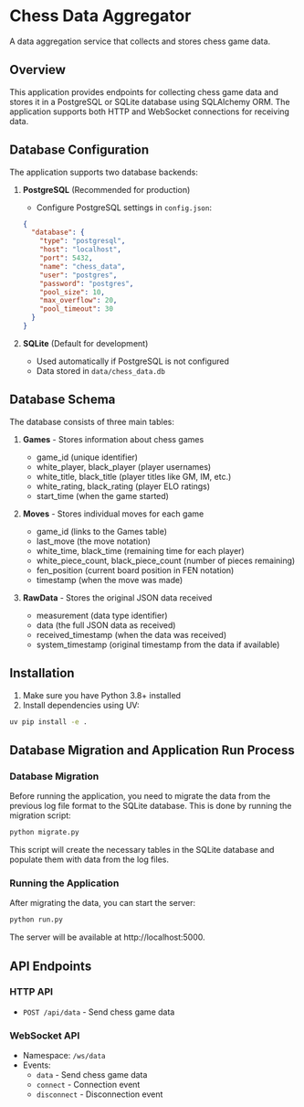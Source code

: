 # Chess Data Aggregator

A data aggregation service that collects and stores chess game data.

## Overview

This application provides endpoints for collecting chess game data and stores it in a PostgreSQL or SQLite database using SQLAlchemy ORM. The application supports both HTTP and WebSocket connections for receiving data.

## Database Configuration

The application supports two database backends:

1. **PostgreSQL** (Recommended for production)
   - Configure PostgreSQL settings in `config.json`:
   ```json
   {
     "database": {
       "type": "postgresql",
       "host": "localhost",
       "port": 5432,
       "name": "chess_data",
       "user": "postgres",
       "password": "postgres",
       "pool_size": 10,
       "max_overflow": 20,
       "pool_timeout": 30
     }
   }
   ```

2. **SQLite** (Default for development)
   - Used automatically if PostgreSQL is not configured
   - Data stored in `data/chess_data.db`

## Database Schema

The database consists of three main tables:

1. **Games** - Stores information about chess games
   - game_id (unique identifier)
   - white_player, black_player (player usernames)
   - white_title, black_title (player titles like GM, IM, etc.)
   - white_rating, black_rating (player ELO ratings)
   - start_time (when the game started)

2. **Moves** - Stores individual moves for each game
   - game_id (links to the Games table)
   - last_move (the move notation)
   - white_time, black_time (remaining time for each player)
   - white_piece_count, black_piece_count (number of pieces remaining)
   - fen_position (current board position in FEN notation)
   - timestamp (when the move was made)

3. **RawData** - Stores the original JSON data received
   - measurement (data type identifier)
   - data (the full JSON data as received)
   - received_timestamp (when the data was received)
   - system_timestamp (original timestamp from the data if available)

## Installation

1. Make sure you have Python 3.8+ installed
2. Install dependencies using UV:

```bash
uv pip install -e .
```

## Database Migration and Application Run Process

### Database Migration

Before running the application, you need to migrate the data from the previous log file format to the SQLite database. This is done by running the migration script:

```bash
python migrate.py
```

This script will create the necessary tables in the SQLite database and populate them with data from the log files.

### Running the Application

After migrating the data, you can start the server:

```bash
python run.py
```

The server will be available at http://localhost:5000.

## API Endpoints

### HTTP API

- `POST /api/data` - Send chess game data

### WebSocket API

- Namespace: `/ws/data`
- Events:
  - `data` - Send chess game data
  - `connect` - Connection event
  - `disconnect` - Disconnection event